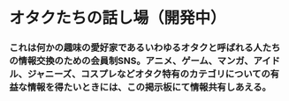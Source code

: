 # オタクたちの話し場（開発中）
### これは何かの趣味の愛好家であるいわゆるオタクと呼ばれる人たちの情報交換のための会員制SNS。アニメ、ゲーム、マンガ、アイドル、ジャニーズ、コスプレなどオタク特有のカテゴリについての有益な情報を得たいときには、この掲示板にて情報共有しあえる。
